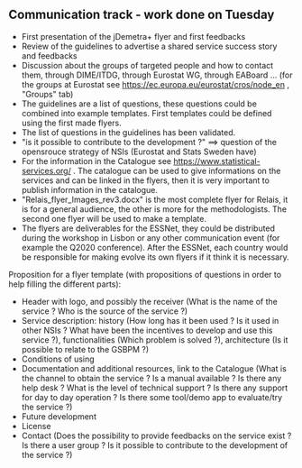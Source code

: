 
## Communication track - work done on Tuesday

  * First presentation of the jDemetra+ flyer and first feedbacks
  * Review of the guidelines to advertise a shared service success story and feedbacks
  * Discussion about the groups of targeted people and how to contact them, through DIME/ITDG, through Eurostat WG, through EABoard ... (for the groups at Eurostat see https://ec.europa.eu/eurostat/cros/node_en , "Groups" tab)
  * The guidelines are a list of questions, these questions could be combined into example templates. First templates could be defined using the first made flyers.
  * The list of questions in the guidelines has been validated.
  * "is it possible to contribute to the development ?" ==> question of the opensrouce strategy of NSIs (Eurostat and Stats Sweden have)
  * For the information in the Catalogue see https://www.statistical-services.org/ . The catalogue can be used to give informations on the services and can be linked in the flyers, then it is very important to publish information in the catalogue.
  * "Relais_flyer_Images_rev3.docx" is the most complete flyer for Relais, it is for a general audience, the other is more for the methodologists. The second one flyer will be used to make a template.
  * The flyers are deliverables for the ESSNet, they could be distributed during the workshop in Lisbon or any other communication event (for example the Q2020 conference). After the ESSNet, each country would be responsible for making evolve its own flyers if it think it is necessary.


Proposition for a flyer template (with propositions of questions in order to help filling the different parts):
  * Header with logo, and possibly the receiver (What is the name of the service ? Who is the source of the service ?)
  * Service description: history (How long has it been used ? Is it used in other NSIs ? What have been the incentives to develop and use this service ?), functionalities (Which problem is solved ?), architecture (Is it possible to relate to the GSBPM ?)
  * Conditions of using
  * Documentation and additional resources, link to the Catalogue (What is the channel to obtain the service ? Is a manual available ? Is there any help desk ? What is the level of technical support ? Is there any support for day to day operation ? Is there some tool/demo app to evaluate/try the service ?)
  * Future development
  * License
  * Contact (Does the possibility to provide feedbacks on the service exist ? Is there a user group ? Is it possible to contribute to the development of the service ?)
  

